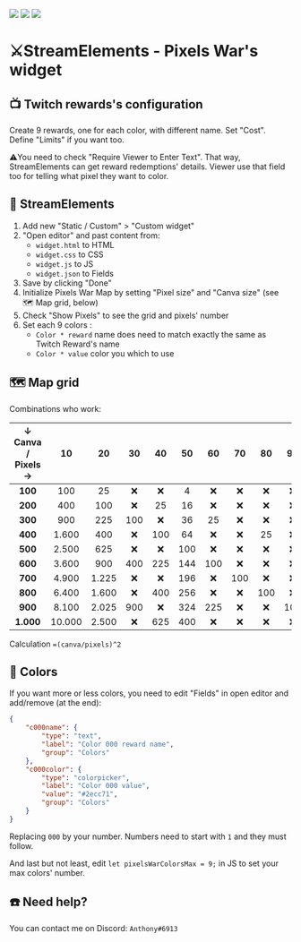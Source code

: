 [![](https://img.shields.io/badge/Linktr.ee-Thoanny-93c045?style=for-the-badge)](https://linktr.ee/thoanny)
[![](https://img.shields.io/badge/Twitch-Sub-93c045?style=for-the-badge)](https://www.twitch.tv/subs/thoanny)
[![](https://img.shields.io/badge/StreamElements-Tip-93c045?style=for-the-badge)](https://streamelements.com/thoanny/tip)

# ⚔️StreamElements - Pixels War's widget

## 📺 Twitch rewards's configuration
Create 9 rewards, one for each color, with different name. Set "Cost". Define "Limits" if you want too.

⚠️You need to check "Require Viewer to Enter Text". That way, StreamElements can get reward redemptions' details. Viewer use that field too for telling what pixel they want to color.

## 🚀 StreamElements

1. Add new "Static / Custom" > "Custom widget"
2. "Open editor" and past content from:
    * `widget.html` to HTML
    * `widget.css` to CSS
    * `widget.js` to JS
    * `widget.json` to Fields
3. Save by clicking "Done"
4. Initialize Pixels War Map by setting "Pixel size" and "Canva size" (see 🗺️ Map grid, below)
5. Check "Show Pixels" to see the grid and pixels' number
6. Set each 9 colors :
    * `Color * reward` name does need to match exactly the same as Twitch Reward's name
    * `Color * value` color you which to use

## 🗺️ Map grid

Combinations who work:

| ↓ Canva / Pixels →    | 10     | 20     | 30     | 40     | 50     | 60     | 70     | 80     | 90     | 100    |
|:---------------------:|:------:|:------:|:------:|:------:|:------:|:------:|:------:|:------:|:------:|:------:|
| **100**               | 100    | 25     | ❌      | ❌      | 4      | ❌      | ❌      | ❌      | ❌      | 1      |
| **200**               | 400    | 100    | ❌      | 25     | 16     | ❌      | ❌      | ❌      | ❌      | 4      |
| **300**               | 900    | 225    | 100    | ❌      | 36     | 25     | ❌      | ❌      | ❌      | 9      |
| **400**               | 1.600  | 400    | ❌      | 100    | 64     | ❌      | ❌      | 25     | ❌      | 16     |
| **500**               | 2.500  | 625    | ❌      | ❌      | 100    | ❌      | ❌      | ❌      | ❌      | 25     |
| **600**               | 3.600  | 900    | 400    | 225    | 144    | 100    | ❌      | ❌      | ❌      | 36     |
| **700**               | 4.900  | 1.225  | ❌      | ❌      | 196    | ❌      | 100    | ❌      | ❌      | 49     |
| **800**               | 6.400  | 1.600  | ❌      | 400    | 256    | ❌      | ❌      | 100    | ❌      | 64     |
| **900**               | 8.100  | 2.025  | 900    | ❌      | 324    | 225    | ❌      | ❌      | 100    | 81     |
| **1.000**             | 10.000 | 2.500  | ❌      | 625    | 400    | ❌      | ❌      | ❌      | ❌      | 100    |

Calculation `=(canva/pixels)^2`

## 🎨 Colors

If you want more or less colors, you need to edit "Fields" in open editor and add/remove (at the end):

````json
{
    "c000name": {
        "type": "text",
        "label": "Color 000 reward name",
        "group": "Colors"
    },
    "c000color": {
        "type": "colorpicker",
        "label": "Color 000 value",
        "value": "#2ecc71",
        "group": "Colors"
    }
}
````

Replacing `000` by your number. Numbers need to start with `1` and they must follow.

And last but not least, edit `let pixelsWarColorsMax = 9;` in JS to set your max colors' number.

## ☎️ Need help?

You can contact me on Discord: `Anthony#6913`
